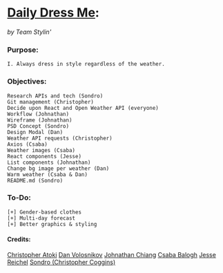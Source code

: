 # [Daily Dress Me](https://github.com/get-dressed-well/daily-dress-me):

_by Team Stylin'_

### Purpose:

```
I. Always dress in style regardless of the weather.
```

### Objectives:

```
Research APIs and tech (Sondro)
Git management (Christopher)
Decide upon React and Open Weather API (everyone)
Workflow (Johnathan)
Wireframe (Johnathan)
PSD Concept (Sondro)
Design Modal (Dan)
Weather API requests (Christopher)
Axios (Csaba)
Weather images (Csaba)
React components (Jesse)
List components (Johnathan)
Change bg image per weather (Dan)
Warm weather (Csaba & Dan)
README.md (Sondro)
```

### To-Do:

```
[+] Gender-based clothes
[+] Multi-day forecast
[+] Better graphics & styling
```

#### Credits:

[Christopher Atoki](https://github.com/kingatoki)
[Dan Volosnikov](https://github.com/lightofdavinci)
[Johnathan Chiang](https://github.com/bluebackground)
[Csaba Balogh](https://github.com/JasonCorp84)
[Jesse Reichel](https://github.com/KryoKorpz)
[Sondro (Christopher Coggins)](https://github.com/Sondro)
